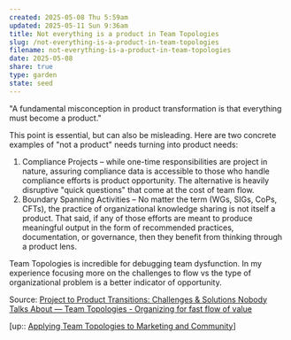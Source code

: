 ```yaml
---
created: 2025-05-08 Thu 5:59am
updated: 2025-05-11 Sun 9:36am
title: Not everything is a product in Team Topologies
slug: /not-everything-is-a-product-in-team-topologies
filename: not-everything-is-a-product-in-team-topologies
date: 2025-05-08
share: true
type: garden
state: seed
---
```

"A fundamental misconception in product transformation is that everything must become a product."

This point is essential, but can also be misleading. Here are two concrete examples of "not a product" needs turning into product needs:

1) Compliance Projects – while one-time responsibilities are project in nature, assuring compliance data is accessible to those who handle compliance efforts is product opportunity. The alternative is heavily disruptive "quick questions" that come at the cost of team flow.
2) Boundary Spanning Activities – No matter the term (WGs, SIGs, CoPs, CFTs), the practice of organizational knowledge sharing is not itself a product. That said, if any of those efforts are meant to produce meaningful output in the form of recommended practices, documentation, or governance, then they benefit from thinking through a product lens.

Team Topologies is incredible for debugging team dysfunction. In my experience focusing more on the challenges to flow vs the type of organizational problem is a better indicator of opportunity. 


Source: 
[Project to Product Transitions: Challenges & Solutions Nobody Talks About — Team Topologies - Organizing for fast flow of value](https://teamtopologies.com/news-blogs-newsletters/2025/2/7/project-to-product-transitions-challenges-solutions)


[up:: [Applying Team Topologies to Marketing and Community](applying-team-topologies-to-marketing-and-community)]